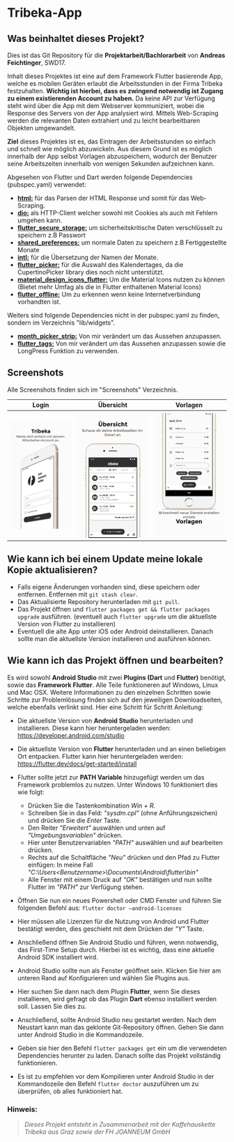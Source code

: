 # Tribeka-App

## Was beinhaltet dieses Projekt?

Dies ist das Git Repository für die **Projektarbeit/Bachlorarbeit** von **Andreas Feichtinger**, SWD17.

Inhalt dieses Projektes ist eine auf dem Framework Flutter basierende App, welche es mobilen Geräten erlaubt die Arbeitsstunden in der Firma Tribeka festzuhalten.
**Wichtig ist hierbei, dass es zwingend notwendig ist Zugang zu einem existierenden Account zu haben.** Da keine API zur Verfügung steht wird über die App mit dem Webserver kommuniziert, wobei die Response des Servers von der App analysiert wird. Mittels Web-Scraping werden die relevanten Daten extrahiert und zu leicht bearbeitbaren Objekten umgewandelt.

**Ziel** dieses Projektes ist es, das Eintragen der Arbeitsstunden so einfach und schnell wie möglich abzuwickeln. Aus diesem Grund ist es möglich innerhalb der App selbst Vorlagen abzuspeichern, wodurch der Benutzer seine Arbeitszeiten innerhalb von wenigen Sekunden aufzeichnen kann.

Abgesehen von Flutter und Dart werden folgende Dependencies (pubspec.yaml) verwendet:

* [**html:**](https://api.dartlang.org/stable/2.2.0/dart-html/dart-html-library.html) für das Parsen der HTML Response und somit für das Web-Scraping.
* [**dio:**](https://pub.dartlang.org/packages/dio) als HTTP-Client welcher sowohl mit Cookies als auch mit Fehlern umgehen kann.
* [**flutter_secure_storage:**](https://pub.dartlang.org/packages/flutter_secure_storage) um sicherheitskritische Daten verschlüsselt zu speichern z.B Passwort
* [**shared_preferences:**](https://pub.dartlang.org/packages/shared_preferences) um normale Daten zu speichern z.B Fertiggestellte Monate
* [**intl:**](https://pub.dartlang.org/packages/intl) für die Übersetzung der Namen der Monate.
* [**flutter_picker:**](https://pub.dev/packages/flutter_picker) für die Auswahl des Kalendertages, da die CupertinoPicker library dies noch nicht unterstützt.
* [**material_design_icons_flutter:**](https://pub.dartlang.org/packages/material_design_icons_flutter) Um die Material Icons nutzen zu können (Bietet mehr Umfag als die in Flutter enthaltenen Material Icons)
* [**flutter_offline:**](https://pub.dartlang.org/packages/flutter_offline) Um zu erkennen wenn keine Internetverbindung vorhandten ist.

Weiters sind folgende Dependencies nicht in der pubspec.yaml zu finden, sondern im Verzeichnis "lib/widgets".
* [**month_picker_strip:**](https://github.com/mahmed8003/month_picker_strip) Von mir verändert um das Aussehen anzupassen.
* [**flutter_tags:**](https://github.com/Dn-a/flutter_tags) Von mir verändert um das Aussehen anzupassen sowie die LongPress Funktion zu verwenden.

## Screenshots
Alle Screenshots finden sich im "Screenshots" Verzeichnis.

Login                                              |  Übersicht                                          |  Vorlagen
:-------------------------------------------------:|:---------------------------------------------------:|:------------------------------------------------------:
![Login Screen](./Screenshots/Presentation/0.jpg)  |  ![Month Screen](./Screenshots/Presentation/1.jpg)  |  ![Add Shift Screen](./Screenshots/Presentation/2.jpg)

## Wie kann ich bei einem Update meine lokale Kopie aktualisieren?

* Falls eigene Änderungen vorhanden sind, diese speichern oder entfernen. Entfernen mit `git stash clear`.
* Das Aktualisierte Repository herunterladen mit `git pull`.
* Das Projekt öffnen und `flutter packages get && flutter packages upgrade` ausführen. (eventuell auch `flutter upgrade` um die aktuellste Version von Flutter zu installieren)
* Eventuell die alte App unter iOS oder Android deinstallieren. Danach sollte man die aktuellste Version installieren und ausführen können.

## Wie kann ich das Projekt öffnen und bearbeiten?

Es wird sowohl **Android Studio** mit zwei **Plugins (Dart** und **Flutter)** benötigt, sowie das **Framework Flutter**. Alle Teile funktioneren auf Windows, Linux und Mac OSX.
Weitere Informationen zu den einzelnen Schritten sowie Schritte zur Problemlösung finden sich auf den jeweiligen Downloadseiten, welche ebenfalls verlinkt sind.
Hier eine Schritt für Schritt Anleitung:

*  Die aktuellste Version von **Android Studio** herunterladen und installieren. Diese kann hier heruntergeladen werden: <https://developer.android.com/studio>

*  Die aktuellste Version von **Flutter** herunterladen und an einen beliebigen Ort entpacken. Flutter kann hier heruntergeladen werden: <https://flutter.dev/docs/get-started/install>

*  Flutter sollte jetzt zur **PATH Variable** hinzugefügt werden um das Framework problemlos zu nutzen. Unter Windows 10 funktioniert dies wie folgt:
    * Drücken Sie die Tastenkombination *Win + R.*
    * Schreiben Sie in das Feld: *"sysdm.cpl"* (ohne Anführungszeichen) und drücken Sie die *Enter* Taste.
    * Den Reiter *"Erweitert"* auswählen und unten auf *"Umgebungsvariablen"* drücken.
    * Hier unter Benutzervariablen *"PATH"* auswählen und auf bearbeiten drücken.
    * Rechts auf die Schaltfläche *"Neu"* drücken und den Pfad zu Flutter einfügen: In meine Fall *"C:\Users\<Benutzername>\Documents\Android\flutter\bin"*
    * Alle Fenster mit einem Druck auf *"OK"* bestätigen und nun sollte Flutter im *"PATH"* zur Verfügung stehen.

*  Öffnen Sie nun ein neues Powershell oder CMD Fenster und führen Sie folgenden Befehl aus: `flutter doctor –android-licenses`

*  Hier müssen alle Lizenzen für die Nutzung von Android und Flutter bestätigt werden, dies geschieht mit dem Drücken der *"Y"* Taste.

*  Anschließend öffnen Sie Android Studio und führen, wenn notwendig, das First-Time Setup durch. Hierbei ist es wichtig, dass eine aktuelle Android SDK installiert wird.

*  Android Studio sollte nun als Fenster geöffnet sein. Klicken Sie hier am unteren Rand auf Konfigurieren und wählen Sie Plugins aus.

*  Hier suchen Sie dann nach dem Plugin **Flutter**, wenn Sie dieses installieren, wird gefragt ob das Plugin **Dart** ebenso installiert werden soll. Lassen Sie dies zu.

*  Anschließend, sollte Android Studio neu gestartet werden. Nach dem Neustart kann man das geklonte Git-Repository öffnen. Gehen Sie dann unter Android Studio in die Kommandozeile.

*  Geben sie hier den Befehl `flutter packages get` ein um die verwendeten Dependencies herunter zu laden. Danach sollte das Projekt vollständig funktionieren.

*  Es ist zu empfehlen vor dem Kompilieren unter Android Studio in der Kommandozeile den Befehl `flutter doctor` auszuführen um zu überprüfen, ob alles funktioniert hat.

### Hinweis:
> *Dieses Projekt entsteht in Zusammenarbeit mit der Kaffehauskette Tribeka aus Graz sowie der FH JOANNEUM GmbH*
